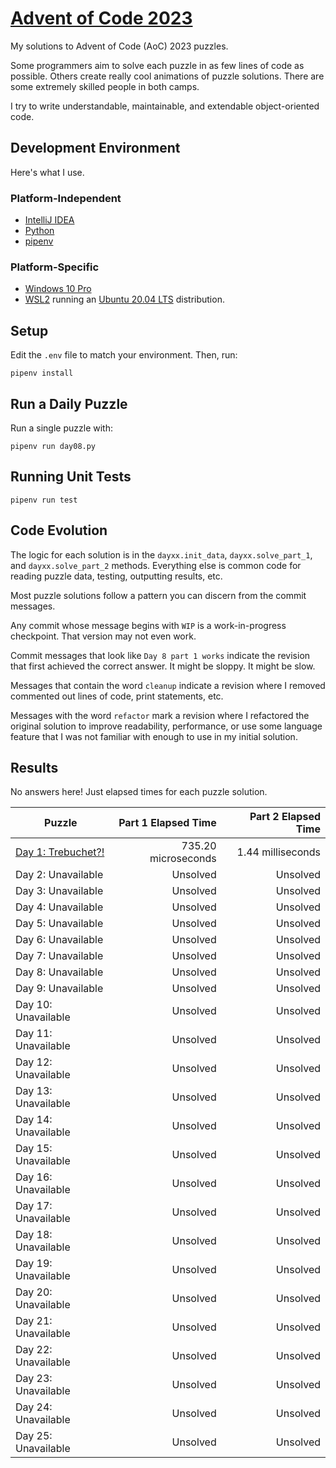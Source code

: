 # [Advent of Code 2023](https://adventofcode.com/2023)

My solutions to Advent of Code (AoC) 2023 puzzles.

Some programmers aim to solve each puzzle in as few lines of code as possible.
Others create really cool animations of puzzle solutions. There are some
extremely skilled people in both camps.

I try to write understandable, maintainable, and extendable object-oriented
code.

## Development Environment

Here's what I use.

### Platform-Independent

* [IntelliJ IDEA](https://www.jetbrains.com/idea/)
* [Python](https://www.python.org/)
* [pipenv](https://pipenv.pypa.io/en/latest/)

### Platform-Specific

* [Windows 10 Pro](https://www.microsoft.com/en-us/software-download/windows10)
* [WSL2](https://learn.microsoft.com/en-us/windows/wsl/install) running
  an [Ubuntu 20.04 LTS](https://ubuntu.com/) distribution.

## Setup
Edit the `.env` file to match your environment. Then, run:

    pipenv install

## Run a Daily Puzzle

Run a single puzzle with:

    pipenv run day08.py

## Running Unit Tests

    pipenv run test

## Code Evolution

The logic for each solution is in the `dayxx.init_data`, `dayxx.solve_part_1`,
and `dayxx.solve_part_2` methods. Everything else is common code for reading
puzzle data, testing, outputting results, etc.

Most puzzle solutions follow a pattern you can discern from the commit
messages.

Any commit whose message begins with `WIP` is a work-in-progress checkpoint.
That version may not even work.

Commit messages that look like `Day 8 part 1 works` indicate the revision
that first achieved the correct answer. It might be sloppy. It might be slow.

Messages that contain the word `cleanup` indicate a revision where I removed
commented out lines of code, print statements, etc.

Messages with the word `refactor` mark a revision where I refactored the
original solution to improve readability, performance, or use some language
feature that I was not familiar with enough to use in my initial solution. 

## Results

No answers here! Just elapsed times for each puzzle solution.

| Puzzle                                                | Part 1 Elapsed Time | Part 2 Elapsed Time |
|-------------------------------------------------------|--------------------:|--------------------:|
| [Day 1: Trebuchet?!](https://adventofcode.com/2023/1) | 735.20 microseconds |   1.44 milliseconds |
| Day  2: Unavailable                                   |            Unsolved |            Unsolved |
| Day  3: Unavailable                                   |            Unsolved |            Unsolved |
| Day  4: Unavailable                                   |            Unsolved |            Unsolved |
| Day  5: Unavailable                                   |            Unsolved |            Unsolved |
| Day  6: Unavailable                                   |            Unsolved |            Unsolved |
| Day  7: Unavailable                                   |            Unsolved |            Unsolved |
| Day  8: Unavailable                                   |            Unsolved |            Unsolved |
| Day  9: Unavailable                                   |            Unsolved |            Unsolved |
| Day 10: Unavailable                                   |            Unsolved |            Unsolved |
| Day 11: Unavailable                                   |            Unsolved |            Unsolved |
| Day 12: Unavailable                                   |            Unsolved |            Unsolved |
| Day 13: Unavailable                                   |            Unsolved |            Unsolved |
| Day 14: Unavailable                                   |            Unsolved |            Unsolved |
| Day 15: Unavailable                                   |            Unsolved |            Unsolved |
| Day 16: Unavailable                                   |            Unsolved |            Unsolved |
| Day 17: Unavailable                                   |            Unsolved |            Unsolved |
| Day 18: Unavailable                                   |            Unsolved |            Unsolved |
| Day 19: Unavailable                                   |            Unsolved |            Unsolved |
| Day 20: Unavailable                                   |            Unsolved |            Unsolved |
| Day 21: Unavailable                                   |            Unsolved |            Unsolved |
| Day 22: Unavailable                                   |            Unsolved |            Unsolved |
| Day 23: Unavailable                                   |            Unsolved |            Unsolved |
| Day 24: Unavailable                                   |            Unsolved |            Unsolved |
| Day 25: Unavailable                                   |            Unsolved |            Unsolved |
